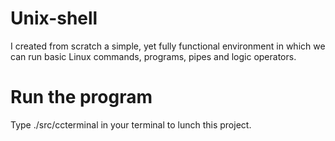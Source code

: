 # Unix-shell

I created from scratch a simple, yet fully functional environment in which we can run basic Linux commands, programs, pipes and logic operators.

# Run the program

Type ./src/ccterminal in your terminal to lunch this project.
